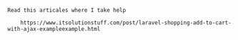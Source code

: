 	
	Read this articales where I take help 

		https://www.itsolutionstuff.com/post/laravel-shopping-add-to-cart-with-ajax-exampleexample.html